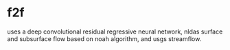 # f2f

uses a deep convolutional residual regressive neural network, nldas surface and subsurface flow based on noah algorithm, and usgs streamflow. 
